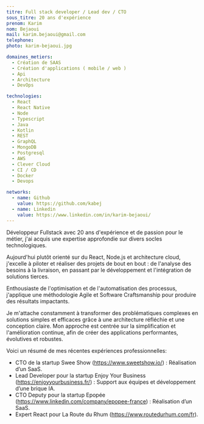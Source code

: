```yaml
---
titre: Full stack developer / Lead dev / CTO
sous_titre: 20 ans d'expérience
prenom: Karim
nom: Bejaoui
mail: karim.bejaoui@gmail.com
telephone:
photo: karim-bejaoui.jpg

domaines_metiers:
  - Création de SAAS
  - Création d'applications ( mobile / web )
  - Api
  - Architecture
  - DevOps

technologies:
  - React
  - React Native
  - Node
  - Typescript
  - Java
  - Kotlin
  - REST
  - GraphQL
  - MongoDB
  - Postgresql
  - AWS
  - Clever Cloud
  - CI / CD
  - Docker
  - Devops

networks:
  - name: Github
    value: https://github.com/kabej
  - name: Linkedin
    value: https://www.linkedin.com/in/karim-bejaoui/
---
```


Développeur Fullstack avec 20 ans d'expérience et de passion pour le métier, j'ai acquis une expertise approfondie sur divers socles technologiques.

Aujourd'hui plutôt orienté sur du React, Node.js et architecture cloud, j'excelle à piloter et réaliser des projets de bout en bout : de l'analyse des besoins à la livraison, en passant par le développement et l'intégration de solutions tierces.

Enthousiaste de l'optimisation et de l'automatisation des processus, j'applique une méthodologie Agile et Software Craftsmanship pour produire des résultats impactants.

Je m'attache constamment à transformer des problématiques complexes en solutions simples et efficaces grâce à une architecture réfléchie et une conception claire. Mon approche est centrée sur la simplification et l'amélioration continue, afin de créer des applications performantes, évolutives et robustes.

Voici un résumé de mes récentes expériences professionnelles:

- CTO de la startup Swee Show (https://www.sweetshow.io/) : Réalisation d’un SaaS.
- Lead Developer pour la startup Enjoy Your Business (https://enjoyyourbusiness.fr/) : Support aux équipes et développement d’une brique IA.
- CTO Deputy pour la startup Epopée (https://www.linkedin.com/company/epopee-france) : Réalisation d’un SaaS.
- Expert React pour La Route du Rhum (https://www.routedurhum.com/fr).
